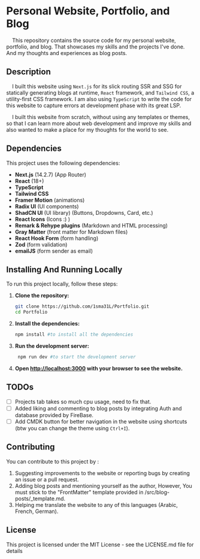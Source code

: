 # Personal Website, Portfolio, and Blog

&nbsp;&nbsp;&nbsp;&nbsp;This repository contains the source code for my personal website, portfolio, and blog. That showcases my skills and the projects I've done. And my thoughts and experiences as blog posts.

## Description

 &nbsp;&nbsp;&nbsp;&nbsp;I built this website using `Next.js` for its slick routing SSR and SSG for statically generating blogs at runtime, `React` framework, and `Tailwind CSS`, a utility-first CSS framework. I am also using `TypeScript` to write the code for this website to capture errors at development phase with its great LSP. 
 
 &nbsp;&nbsp;&nbsp;&nbsp;I built this website from scratch, without using any templates or themes, so that I can learn more about web development and improve my skills and also wanted to make a place for my thoughts for the world to see.

## Dependencies

This project uses the following dependencies:
- **Next.js** (14.2.7) (App Router)
- **React** (18+)
- **TypeScript**
- **Tailwind CSS**
- **Framer Motion** (animations)
- **Radix UI** (UI components)
- **ShadCN UI** (UI library) (Buttons, Dropdowns, Card, etc.)
- **React Icons** (Icons :) )
- **Remark & Rehype plugins** (Markdown and HTML processing)
- **Gray Matter** (front matter for Markdown files)
- **React Hook Form** (form handling)
- **Zod** (form validation)
- **emailJS** (form sender as email)
  
## Installing And Running Locally

To run this project locally, follow these steps:

1. **Clone the repository:**

   ```bash
   git clone https://github.com/1sma31L/Portfolio.git
   cd Portfolio
2. **Install the dependencies:**

   ```bash
   npm install #to install all the dependencies
   ```
3. **Run the development server:**

   ```bash
    npm run dev #to start the development server
    ```

4. **Open [http://localhost:3000](http://localhost:3000) with your browser to see the website.**

## TODOs
- [ ] Projects tab takes so much cpu usage, need to fix that.
- [ ] Added liking and commenting to blog posts by integrating Auth and database provided by FireBase.
- [ ] Add CMDK button for better navigation in the website using shortcuts (btw you can change the theme using `Ctrl+I`).
  
## Contributing

You can contribute to this project by :

1. Suggesting improvements  to the website or reporting bugs by creating an issue or a pull request.
2. Adding blog posts and mentioning yourself as the author, However, You must stick to the "FrontMatter" template provided in /src/blog-posts/_template.md. 
3. Helping me translate the website to any of this languages (Arabic, French, German).






## License

This project is licensed under the MIT License - see the LICENSE.md file for details
